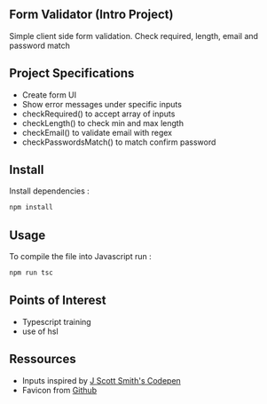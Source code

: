 ## Form Validator (Intro Project)

Simple client side form validation. Check required, length, email and password match

## Project Specifications

- Create form UI
- Show error messages under specific inputs
- checkRequired() to accept array of inputs
- checkLength() to check min and max length
- checkEmail() to validate email with regex
- checkPasswordsMatch() to match confirm password

## Install

Install dependencies :

```js
npm install
```

## Usage

To compile the file into Javascript run :

```js
npm run tsc
```

## Points of Interest

- Typescript training
- use of hsl

## Ressources

- Inputs inspired by [J Scott Smith's Codepen](https://codepen.io/jscottsmith/pen/CtqrD)
- Favicon from [Github](https://github.com)

